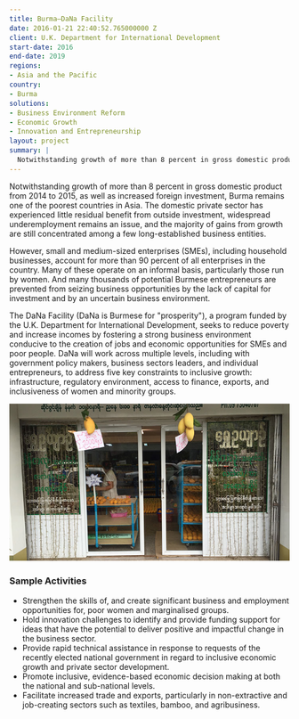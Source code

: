 ```yaml
---
title: Burma—DaNa Facility
date: 2016-01-21 22:40:52.765000000 Z
client: U.K. Department for International Development
start-date: 2016
end-date: 2019
regions:
- Asia and the Pacific
country:
- Burma
solutions:
- Business Environment Reform
- Economic Growth
- Innovation and Entrepreneurship
layout: project
summary: |
  Notwithstanding growth of more than 8 percent in gross domestic product from 2014 to 2015, as well as increased foreign investment, Burma remains one of the poorest countries in Asia.
---
```


Notwithstanding growth of more than 8 percent in gross domestic product from 2014 to 2015, as well as increased foreign investment, Burma remains one of the poorest countries in Asia. The domestic private sector has experienced little residual benefit from outside investment, widespread underemployment remains an issue, and the majority of gains from growth are still concentrated among a few long-established business entities.

However, small and medium-sized enterprises (SMEs), including household businesses, account for more than 90 percent of all enterprises in the country. Many of these operate on an informal basis, particularly those run by women. And many thousands of potential Burmese entrepreneurs are prevented from seizing business opportunities by the lack of capital for investment and by an uncertain business environment.

The DaNa Facility (DaNa is Burmese for "prosperity"), a program funded by the U.K. Department for International Development, seeks to reduce poverty and increase incomes by fostering a strong business environment conducive to the creation of jobs and economic opportunities for SMEs and poor people. DaNa will work across multiple levels, including with government policy makers, business sectors leaders, and individual entrepreneurs, to address five key constraints to inclusive growth: infrastructure, regulatory environment, access to finance, exports, and inclusiveness of women and minority groups.

![DFID DaNa Facility in Burma][1]

###  Sample Activities

* Strengthen the skills of, and create significant business and employment opportunities for, poor women and marginalised groups.
* Hold innovation challenges to identify and provide funding support for ideas that have the potential to deliver positive and impactful change in the business sector.
* Provide rapid technical assistance in response to requests of the recently elected national government in regard to inclusive economic growth and private sector development.
* Promote inclusive, evidence-based economic decision making at both the national and sub-national levels.
* Facilitate increased trade and exports, particularly in non-extractive and job-creating sectors such as textiles, bamboo, and agribusiness.

[1]: /assets/images/projects/DaNa_Image.jpg

